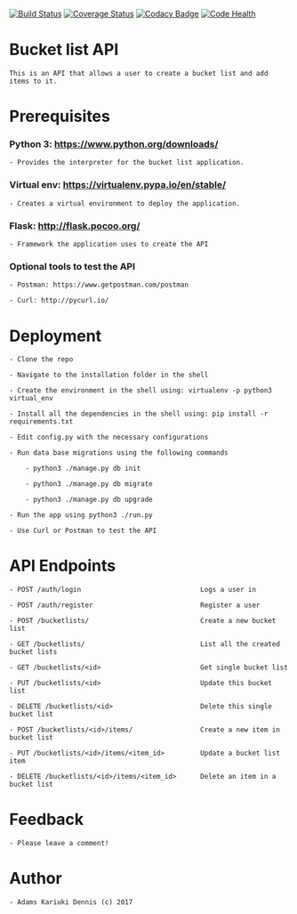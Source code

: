 [![Build Status](https://travis-ci.org/adamsdenniskariuki/bucketlist.svg?branch=dev)](https://travis-ci.org/adamsdenniskariuki/bucketlist) [![Coverage Status](https://coveralls.io/repos/github/adamsdenniskariuki/bucketlist/badge.svg?branch=dev)](https://coveralls.io/github/adamsdenniskariuki/bucketlist?branch=dev) [![Codacy Badge](https://api.codacy.com/project/badge/Grade/3ba1338edb524688b03be35420301c6d)](https://www.codacy.com/app/adamsdenniskariuki/bucketlist?utm_source=github.com&amp;utm_medium=referral&amp;utm_content=adamsdenniskariuki/bucketlist&amp;utm_campaign=Badge_Grade) [![Code Health](https://landscape.io/github/adamsdenniskariuki/bucketlist/dev/landscape.svg?style=flat)](https://landscape.io/github/adamsdenniskariuki/bucketlist/dev)


# Bucket list API

    This is an API that allows a user to create a bucket list and add items to it.

# Prerequisites

### Python 3: https://www.python.org/downloads/

    - Provides the interpreter for the bucket list application.

### Virtual env: https://virtualenv.pypa.io/en/stable/

    - Creates a virtual environment to deploy the application.

### Flask: http://flask.pocoo.org/

    - Framework the application uses to create the API

### Optional tools to test the API

    - Postman: https://www.getpostman.com/postman

    - Curl: http://pycurl.io/

# Deployment

    - Clone the repo

    - Navigate to the installation folder in the shell

    - Create the environment in the shell using: virtualenv -p python3 virtual_env

    - Install all the dependencies in the shell using: pip install -r requirements.txt

    - Edit config.py with the necessary configurations

    - Run data base migrations using the following commands

        - python3 ./manage.py db init

        - python3 ./manage.py db migrate

        - python3 ./manage.py db upgrade

    - Run the app using python3 ./run.py

    - Use Curl or Postman to test the API

# API Endpoints

    - POST /auth/login                              Logs a user in

    - POST /auth/register                           Register a user

    - POST /bucketlists/                            Create a new bucket list

    - GET /bucketlists/                             List all the created bucket lists

    - GET /bucketlists/<id>                         Get single bucket list

    - PUT /bucketlists/<id>                         Update this bucket list

    - DELETE /bucketlists/<id>                      Delete this single bucket list

    - POST /bucketlists/<id>/items/                 Create a new item in bucket list

    - PUT /bucketlists/<id>/items/<item_id>         Update a bucket list item

    - DELETE /bucketlists/<id>/items/<item_id>      Delete an item in a bucket list

# Feedback

    - Please leave a comment!

# Author

    - Adams Kariuki Dennis (c) 2017
